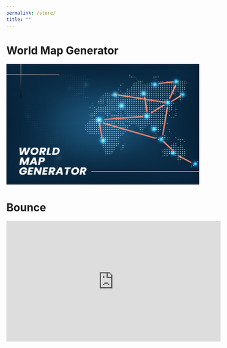 ```yaml
---
permalink: /store/
title: ""
---
```


<!-- <h1><a href="https://assetstore.unity.com/packages/tools/game-toolkits/world-map-generator-162849">World Map Generator</a></h1> -->

<!-- <a href="https://assetstore.unity.com/packages/tools/game-toolkits/world-map-generator-162849">World Map Generator</a> -->

# World Map Generator

<a href="https://assetstore.unity.com/packages/tools/game-toolkits/world-map-generator-162849">
<img src="/assets/images/wmg.jpg" alt="HTML tutorial" style="width:560px;height:315px;">
</a>

# Bounce

<iframe width="560" height="315" src="https://www.youtube.com/embed/k1Jp5BFQcB8" title="YouTube video player" frameborder="0" allow="accelerometer; autoplay; clipboard-write; encrypted-media; gyroscope; picture-in-picture" allowfullscreen></iframe>